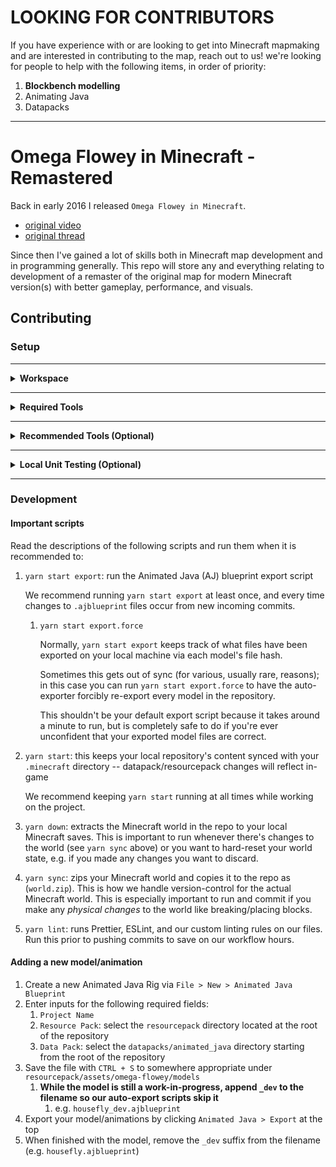 # **LOOKING FOR CONTRIBUTORS**

If you have experience with or are looking to get into Minecraft mapmaking and are interested in contributing to the map, reach out to us! we're looking for people to help with the following items, in order of priority:

1. **Blockbench modelling**
2. Animating Java
3. Datapacks

---

# Omega Flowey in Minecraft - Remastered

Back in early 2016 I released `Omega Flowey in Minecraft`.

- [original video](https://youtu.be/5Q8OkmrZom8)
- [original thread](https://www.reddit.com/r/Undertale/comments/4a9jht/spoilers_omega_flowey_boss_fight_in_minecraft/)

Since then I've gained a lot of skills both in Minecraft map development and in programming generally. This repo will store any and everything relating to development of a remaster of the original map for modern Minecraft version(s) with better gameplay, performance, and visuals.

## Contributing

### Setup

---

<details>
  <summary><strong>Workspace</strong></summary>

1. Install [`Node.js >= 16.10`](https://nodejs.org/en/download)
2. Install [`Yarn 3.6.3`](https://v3.yarnpkg.com/getting-started/install) by running `corepack enable`
3. Initialize the repo by running `yarn`
4. Enable Yarn's Plug'n'Play with VSCode by running `yarn dlx @yarnpkg/sdks vscode`
5. Copy-paste `.env.EXAMPLE` and rename it to `.env`

   1. Replace all the paths in your new `.env` with paths on your local machine -- e.g. replacing `afro` with `<YOUR_USERNAME>`.

   2. Replace `ASSETS_DIR` by following these steps:

      1. Extract a vanilla assets folder for Blockbench to use by following this [reddit post](https://www.reddit.com/r/Minecraft/comments/wdx9mk/how_do_i_find_the_assets_folder_in_minecraft/iikxx3d/)

         1. A typical `.minecraft` assets folder is found at `%appdata%/.minecraft/versions`

         2. You will need some form of file extraction software -- e.g. [7-Zip](https://www.7-zip.org/)

         3. The file context to extract the `.jar` will look something like `7-Zip > Extract to "1.21\"`

      2. Set `ASSETS_DIR` to the path to your extracted version folder

         1. **Make sure to point to the doubly nested folder** -- e.g. `.../versions/1.21/1.21`

6. Run `yarn down` to extract the Minecraft world to your local Minecraft's `saves` directory (so you can open the world in-game)

</details>

---

<details>
  <summary><strong>Required Tools</strong></summary>

1. [Blockbench](https://www.blockbench.net/downloads) -- for 3D modelling
   - Install our Blockbench CLI plugin:
     - Open Blockbench, then go to `File > Plugins > Load Plugin From File` and select the `bb-cli.js` file from your local `omega-flowey-remastered` repo (`omega-flowey-remastered/package-scripts/modules/bb-cli.js`).
   - Install Animated Java from the Blockbench plugin store
     - see the [docs](https://animated-java.dev/docs/getting-started/installing-animated-java#installing-animated-java) for a detailed guide on how to do this.
   - Restart Blockbench after installing these plugins

</details>

---

<details>
  <summary><strong>Recommended Tools (Optional)</strong></summary>

Install the following apps:

1. [paint.net](https://www.getpaint.net/download.html) -- for image editing
2. [ScreenToGif](https://www.screentogif.com/) -- lightweight GIF recorder
3. [DaVinci Resolve](https://www.blackmagicdesign.com/event/davinciresolvedownload) -- for video editing / frame-by-frame video analysis (of the original fight in Undertale)

We also recommend using [blockcolors.app](https://blockcolors.app/) to get a representative vanilla block texture for a desired color while texturing models.

</details>

---

<details>
  <summary><strong>Local Unit Testing (Optional)</strong></summary>

1. Download the [Fabric mod loader](https://fabricmc.net/) and install a new profile to your Minecraft launcher
2. Download the [Fabric API](https://www.curseforge.com/minecraft/mc-mods/fabric-api/files) jar
3. Download the latest release jar of [`packtest`](https://modrinth.com/mod/packtest)
   1. You should probably download the same version that we're currently specifying in `./.github/workflows/datapack.yml`
4. Move the `Fabric API` and `packtest` jars into your `mods` folder in the Minecraft directory (typically `%appdata%/.minecraft/mods`)
5. Run the new profile in your Minecraft launcher to launch a (lightly) modded instance that's able to run `packtest`'s new commands designed for testing
   1. Try: `test runall`
   2. See `packtest`'s [README](https://github.com/misode/packtest) for full command documentation

</details>

---

### Development

#### Important scripts

Read the descriptions of the following scripts and run them when it is recommended to:

1. `yarn start export`: run the Animated Java (AJ) blueprint export script

   We recommend running `yarn start export` at least once, and every time changes to `.ajblueprint` files occur from new incoming commits.

   1. `yarn start export.force`

      Normally, `yarn start export` keeps track of what files have been exported on your local machine via each model's file hash.

      Sometimes this gets out of sync (for various, usually rare, reasons); in this case you can run `yarn start export.force` to have the auto-exporter forcibly re-export every model in the repository.

      This shouldn't be your default export script because it takes around a minute to run, but is completely safe to do if you're ever unconfident that your exported model files are correct.

2. `yarn start`: this keeps your local repository's content synced with your `.minecraft` directory -- datapack/resourcepack changes will reflect in-game

   We recommend keeping `yarn start` running at all times while working on the project.

3. `yarn down`: extracts the Minecraft world in the repo to your local Minecraft saves. This is important to run whenever there's changes to the world (see `yarn sync` above) or you want to hard-reset your world state, e.g. if you made any changes you want to discard.

4. `yarn sync`: zips your Minecraft world and copies it to the repo as (`world.zip`). This is how we handle version-control for the actual Minecraft world. This is especially important to run and commit if you make any _physical changes_ to the world like breaking/placing blocks.

5. `yarn lint`: runs Prettier, ESLint, and our custom linting rules on our files. Run this prior to pushing commits to save on our workflow hours.

#### Adding a new model/animation

1. Create a new Animated Java Rig via `File > New > Animated Java Blueprint`
2. Enter inputs for the following required fields:
   1. `Project Name`
   2. `Resource Pack`: select the `resourcepack` directory located at the root of the repository
   3. `Data Pack`: select the `datapacks/animated_java` directory starting from the root of the repository
3. Save the file with `CTRL + S` to somewhere appropriate under `resourcepack/assets/omega-flowey/models`
   1. **While the model is still a work-in-progress, append `_dev` to the filename so our auto-export scripts skip it**
      1. e.g. `housefly_dev.ajblueprint`
4. Export your model/animations by clicking `Animated Java > Export` at the top
5. When finished with the model, remove the `_dev` suffix from the filename (e.g. `housefly.ajblueprint`)
